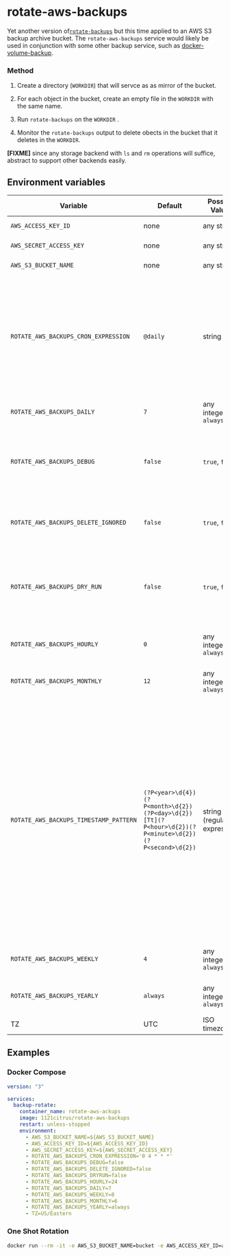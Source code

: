 # rotate-aws-backups

Yet another version of[`rotate-backups`](https://pypi.org/project/rotate-backups/) but this time applied to an AWS S3 backup archive bucket. The `rotate-aws-backups` service would likely be used in conjunction with some other backup service, such as [docker-volume-backup](https://github.com/jareware/docker-volume-backup).

### Method

1. Create a directory (`WORKDIR`) that will servce as as mirror of the bucket.

2. For each object in the bucket, create an empty file in the `WORKDIR` with the same name.

3. Run `rotate-backups` on the `WORKDIR` .

4. Monitor the `rotate-backups` output to delete obects in the bucket that it deletes in the `WORKDIR`.

**[FIXME]** since any storage backend with `ls` and `rm` operations will suffice, abstract to support other backends easily.

## Environment variables

| Variable                               | Default                                                                                              | Possible Values             | Notes                                                                                                                                                                                                                                                                                                                                                                   |
| -------------------------------------- | ---------------------------------------------------------------------------------------------------- | --------------------------- | ----------------------------------------------------------------------------------------------------------------------------------------------------------------------------------------------------------------------------------------------------------------------------------------------------------------------------------------------------------------------- |
| `AWS_ACCESS_KEY_ID`                    | none                                                                                                 | any string                  | AWS credentials                                                                                                                                                                                                                                                                                                                                                         |
| `AWS_SECRET_ACCESS_KEY`                | none                                                                                                 | any string                  | AWS credentials                                                                                                                                                                                                                                                                                                                                                         |
| `AWS_S3_BUCKET_NAME`                   | none                                                                                                 | any string                  | AWS bucket to rotate                                                                                                                                                                                                                                                                                                                                                    |
| `ROTATE_AWS_BACKUPS_CRON_EXPRESSION`   | `@daily`                                                                                             | string                      | Standard debian-flavored cron expression for when the backup should run. Use e.g. `0 4 * * *` to back up at 4 AM every night. See the man page or crontab.guru for more.                                                                                                                                                                                                |
| `ROTATE_AWS_BACKUPS_DAILY`             | `7`                                                                                                  | any integer, `always`       | Number of daily backups to preserve.                                                                                                                                                                                                                                                                                                                                    |
| `ROTATE_AWS_BACKUPS_DEBUG`             | `false`                                                                                              | `true`, `false`             | Enable/Disable to set/clear the shall -x (display command) and -v (verbose) options                                                                                                                                                                                                                                                                                     |
| `ROTATE_AWS_BACKUPS_DELETE_IGNORED`    | `false`                                                                                              | `true`, `false`             | Enable/Disable deletion of files that are ignored by `rotate-backups`                                                                                                                                                                                                                                                                                                   |
| `ROTATE_AWS_BACKUPS_DRY_RUN`           | `false`                                                                                              | `true`, `false`             | The dry-run option must explicitly be deactivated by means of `DRY_RUN=false` in order to remove backups.                                                                                                                                                                                                                                                               |
| `ROTATE_AWS_BACKUPS_HOURLY`            | `0`                                                                                                  | any integer, `always`       | Number of hourly backups to preserve.                                                                                                                                                                                                                                                                                                                                   |
| `ROTATE_AWS_BACKUPS_MONTHLY`           | `12`                                                                                                 | any integer, `always`       | Number of monthly backups to preserve.                                                                                                                                                                                                                                                                                                                                  |
| `ROTATE_AWS_BACKUPS_TIMESTAMP_PATTERN` | `(?P<year>\d{4})(?P<month>\d{2})(?P<day>\d{2})[Tt](?P<hour>\d{2})(?P<minute>\d{2})(?P<second>\d{2})` | string (regular expression) | Customize the regular expression pattern that is used to match and extract timestamps from filenames. PATTERN is expected to be a Python compatible regular expression that must define the named capture groups ‘year’, ‘month’ and ‘day’ and may define ‘hour’, ‘minute’ and ‘second’. (See [`rotate-backups`](https://pypi.org/project/rotate-backups/) for details) |
| `ROTATE_AWS_BACKUPS_WEEKLY`            | `4`                                                                                                  | any integer, `always`       | Number of weekly backups to preserve.                                                                                                                                                                                                                                                                                                                                   |
| `ROTATE_AWS_BACKUPS_YEARLY`            | `always`                                                                                             | any integer, `always`       | Number of yearly backups to preserve.                                                                                                                                                                                                                                                                                                                                   |
| TZ                                     | UTC                                                                                                  | ISO timezone                |                                                                                                                                                                                                                                                                                                                                                                         |

## Examples

### Docker Compose

```yml
version: "3"

services:
  backup-rotate:
    container_name: rotate-aws-ackups
    image: 1121citrus/rotate-aws-backups
    restart: unless-stopped
    environment:
      - AWS_S3_BUCKET_NAME=${AWS_S3_BUCKET_NAME}
      - AWS_ACCESS_KEY_ID=${AWS_ACCESS_KEY_ID}
      - AWS_SECRET_ACCESS_KEY=${AWS_SECRET_ACCESS_KEY}
      - ROTATE_AWS_BACKUPS_CRON_EXPRESSION='0 4 * * *'
      - ROTATE_AWS_BACKUPS_DEBUG=false
      - ROTATE_AWS_BACKUPS_DELETE_IGNORED=false
      - ROTATE_AWS_BACKUPS_DRYRUN=false
      - ROTATE_AWS_BACKUPS_HOURLY=24
      - ROTATE_AWS_BACKUPS_DAILY=7
      - ROTATE_AWS_BACKUPS_WEEKLY=8
      - ROTATE_AWS_BACKUPS_MONTHLY=6
      - ROTATE_AWS_BACKUPS_YEARLY=always
      - TZ=US/Eastern
```

### One Shot Rotation

```sh
docker run --rm -it -e AWS_S3_BUCKET_NAME=bucket -e AWS_ACCESS_KEY_ID=access_key -e AWS_SECRET_ACCESS_KEY=secret -e ROTATE_AWS_BACKUPS_DELETE_IGNORED=true -e ROTATE_AWS_BACKUPS_CRON_EXPRESSION='15 2 * * *' 1121citrus/rotate-aws-backups rotate
```


